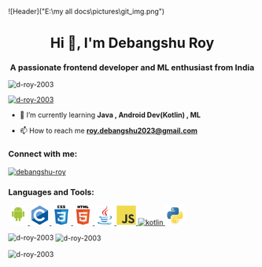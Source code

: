 ![Header]("E:\my all docs\pictures\git_img.png")
<h1 align="center">Hi 👋, I'm Debangshu Roy</h1>
<h3 align="center">A passionate frontend developer and ML enthusiast from India</h3>
<img align="right" alt=""coding" width="400" src="https://images.app.goo.gl/ES3t6DBRBdcaMDFE9">

<p align="left"> <img src="https://komarev.com/ghpvc/?username=d-roy-2003&label=Profile%20views&color=0e75b6&style=flat" alt="d-roy-2003" /> </p>

<p align="left"> <a href="https://github.com/ryo-ma/github-profile-trophy"><img src="https://github-profile-trophy.vercel.app/?username=d-roy-2003" alt="d-roy-2003" /></a> </p>

- 🌱 I’m currently learning **Java , Android Dev(Kotlin) , ML**

- 📫 How to reach me **roy.debangshu2023@gmail.com**

<h3 align="left">Connect with me:</h3>
<p align="left">
<a href="https://linkedin.com/in/debangshu-roy" target="blank"><img align="center" src="https://raw.githubusercontent.com/rahuldkjain/github-profile-readme-generator/master/src/images/icons/Social/linked-in-alt.svg" alt="debangshu-roy" height="30" width="40" /></a>
</p>

<h3 align="left">Languages and Tools:</h3>
<p align="left"> <a href="https://developer.android.com" target="_blank" rel="noreferrer"> <img src="https://raw.githubusercontent.com/devicons/devicon/master/icons/android/android-original-wordmark.svg" alt="android" width="40" height="40"/> </a> <a href="https://www.cprogramming.com/" target="_blank" rel="noreferrer"> <img src="https://raw.githubusercontent.com/devicons/devicon/master/icons/c/c-original.svg" alt="c" width="40" height="40"/> </a> <a href="https://www.w3schools.com/css/" target="_blank" rel="noreferrer"> <img src="https://raw.githubusercontent.com/devicons/devicon/master/icons/css3/css3-original-wordmark.svg" alt="css3" width="40" height="40"/> </a> <a href="https://www.w3.org/html/" target="_blank" rel="noreferrer"> <img src="https://raw.githubusercontent.com/devicons/devicon/master/icons/html5/html5-original-wordmark.svg" alt="html5" width="40" height="40"/> </a> <a href="https://www.java.com" target="_blank" rel="noreferrer"> <img src="https://raw.githubusercontent.com/devicons/devicon/master/icons/java/java-original.svg" alt="java" width="40" height="40"/> </a> <a href="https://developer.mozilla.org/en-US/docs/Web/JavaScript" target="_blank" rel="noreferrer"> <img src="https://raw.githubusercontent.com/devicons/devicon/master/icons/javascript/javascript-original.svg" alt="javascript" width="40" height="40"/> </a> <a href="https://kotlinlang.org" target="_blank" rel="noreferrer"> <img src="https://www.vectorlogo.zone/logos/kotlinlang/kotlinlang-icon.svg" alt="kotlin" width="40" height="40"/> </a> <a href="https://www.python.org" target="_blank" rel="noreferrer"> <img src="https://raw.githubusercontent.com/devicons/devicon/master/icons/python/python-original.svg" alt="python" width="40" height="40"/> </a> </p>

<p><img align="left" src="https://github-readme-stats.vercel.app/api/top-langs?username=d-roy-2003&show_icons=true&locale=en&layout=compact" alt="d-roy-2003" /></p>

<p>&nbsp;<img align="center" src="https://github-readme-stats.vercel.app/api?username=d-roy-2003&show_icons=true&locale=en" alt="d-roy-2003" /></p>

<p><img align="center" src="https://github-readme-streak-stats.herokuapp.com/?user=d-roy-2003&" alt="d-roy-2003" /></p>
